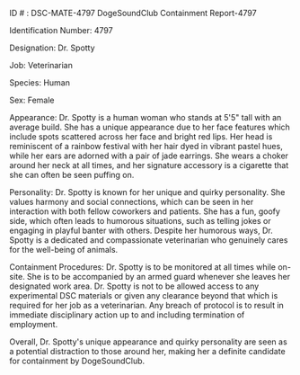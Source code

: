 ID # : DSC-MATE-4797
DogeSoundClub Containment Report-4797

Identification Number: 4797

Designation: Dr. Spotty

Job: Veterinarian

Species: Human

Sex: Female

Appearance: Dr. Spotty is a human woman who stands at 5'5" tall with an average build. She has a unique appearance due to her face features which include spots scattered across her face and bright red lips. Her head is reminiscent of a rainbow festival with her hair dyed in vibrant pastel hues, while her ears are adorned with a pair of jade earrings. She wears a choker around her neck at all times, and her signature accessory is a cigarette that she can often be seen puffing on.

Personality: Dr. Spotty is known for her unique and quirky personality. She values harmony and social connections, which can be seen in her interaction with both fellow coworkers and patients. She has a fun, goofy side, which often leads to humorous situations, such as telling jokes or engaging in playful banter with others. Despite her humorous ways, Dr. Spotty is a dedicated and compassionate veterinarian who genuinely cares for the well-being of animals. 

Containment Procedures: Dr. Spotty is to be monitored at all times while on-site. She is to be accompanied by an armed guard whenever she leaves her designated work area. Dr. Spotty is not to be allowed access to any experimental DSC materials or given any clearance beyond that which is required for her job as a veterinarian. Any breach of protocol is to result in immediate disciplinary action up to and including termination of employment.

Overall, Dr. Spotty's unique appearance and quirky personality are seen as a potential distraction to those around her, making her a definite candidate for containment by DogeSoundClub.